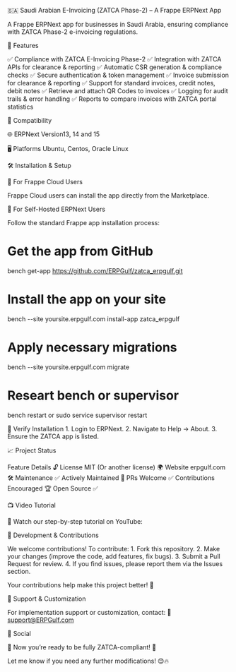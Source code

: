 
🇸🇦 Saudi Arabian E-Invoicing (ZATCA Phase-2) – A Frappe ERPNext App

A Frappe ERPNext app for businesses in Saudi Arabia, ensuring compliance with ZATCA Phase-2 e-invoicing regulations.

🚀 Features

✅ Compliance with ZATCA E-Invoicing Phase-2
✅ Integration with ZATCA APIs for clearance & reporting
✅ Automatic CSR generation & compliance checks
✅ Secure authentication & token management
✅ Invoice submission for clearance & reporting
✅ Support for standard invoices, credit notes, debit notes
✅ Retrieve and attach QR Codes to invoices
✅ Logging for audit trails & error handling
✅ Reports to compare invoices with ZATCA portal statistics


🔄 Compatibility

🌐 ERPNext Version13, 14 and 15

🖥️ Platforms	Ubuntu, Centos, Oracle Linux

🛠 Installation & Setup

🔹 For Frappe Cloud Users

Frappe Cloud users can install the app directly from the Marketplace.

🔹 For Self-Hosted ERPNext Users

Follow the standard Frappe app installation process:

# Get the app from GitHub
bench get-app https://github.com/ERPGulf/zatca_erpgulf.git

# Install the app on your site
bench --site yoursite.erpgulf.com install-app zatca_erpgulf

# Apply necessary migrations
bench --site yoursite.erpgulf.com migrate

# Researt bench or supervisor
bench restart 
or
sudo service supervisor restart


🔹 Verify Installation
	1.	Login to ERPNext.
	2.	Navigate to Help → About.
	3.	Ensure the ZATCA app is listed.

📈 Project Status

Feature	Details
🔓 License	MIT (Or another license)
🌍 Website	erpgulf.com
🛠 Maintenance	✅ Actively Maintained
🔄 PRs Welcome	✅ Contributions Encouraged
🏆 Open Source	✅

📺 Video Tutorial

🎥 Watch our step-by-step tutorial on YouTube:

🌟 Development & Contributions

We welcome contributions! To contribute:
	1.	Fork this repository.
	2.	Make your changes (improve the code, add features, fix bugs).
	3.	Submit a Pull Request for review.
	4.	If you find issues, please report them via the Issues section.

Your contributions help make this project better! 🙌

📩 Support & Customization

For implementation support or customization, contact:
📧 support@ERPGulf.com

👥 Social

🚀 Now you’re ready to be fully ZATCA-compliant! 🎯

Let me know if you need any further modifications! 😊🔥